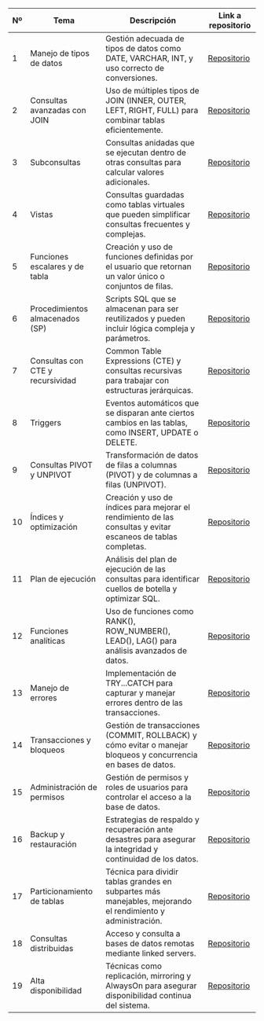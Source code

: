 | Nº  | Tema                            | Descripción                                                                                   | Link a repositorio                     |
|-----|---------------------------------|-----------------------------------------------------------------------------------------------|----------------------------------------|
| 1   | Manejo de tipos de datos         | Gestión adecuada de tipos de datos como DATE, VARCHAR, INT, y uso correcto de conversiones.    | [Repositorio](https://github.com/cadionicio/Reto-Excel-SQL-PowerBI/tree/main/SQL%20Server/Tema%201) |
| 2   | Consultas avanzadas con JOIN     | Uso de múltiples tipos de JOIN (INNER, OUTER, LEFT, RIGHT, FULL) para combinar tablas eficientemente. | [Repositorio](https://github.com/tema_2) |
| 3   | Subconsultas                    | Consultas anidadas que se ejecutan dentro de otras consultas para calcular valores adicionales. | [Repositorio](https://github.com/tema_3) |
| 4   | Vistas                          | Consultas guardadas como tablas virtuales que pueden simplificar consultas frecuentes y complejas. | [Repositorio](https://github.com/tema_4) |
| 5   | Funciones escalares y de tabla   | Creación y uso de funciones definidas por el usuario que retornan un valor único o conjuntos de filas. | [Repositorio](https://github.com/tema_5) |
| 6   | Procedimientos almacenados (SP)  | Scripts SQL que se almacenan para ser reutilizados y pueden incluir lógica compleja y parámetros. | [Repositorio](https://github.com/tema_6) |
| 7   | Consultas con CTE y recursividad | Common Table Expressions (CTE) y consultas recursivas para trabajar con estructuras jerárquicas. | [Repositorio](https://github.com/tema_7) |
| 8   | Triggers                        | Eventos automáticos que se disparan ante ciertos cambios en las tablas, como INSERT, UPDATE o DELETE. | [Repositorio](https://github.com/tema_8) |
| 9   | Consultas PIVOT y UNPIVOT        | Transformación de datos de filas a columnas (PIVOT) y de columnas a filas (UNPIVOT).           | [Repositorio](https://github.com/tema_9) |
| 10  | Índices y optimización           | Creación y uso de índices para mejorar el rendimiento de las consultas y evitar escaneos de tablas completas. | [Repositorio](https://github.com/tema_10) |
| 11  | Plan de ejecución                | Análisis del plan de ejecución de las consultas para identificar cuellos de botella y optimizar SQL. | [Repositorio](https://github.com/tema_11) |
| 12  | Funciones analíticas             | Uso de funciones como RANK(), ROW_NUMBER(), LEAD(), LAG() para análisis avanzados de datos.     | [Repositorio](https://github.com/tema_12) |
| 13  | Manejo de errores                | Implementación de TRY...CATCH para capturar y manejar errores dentro de las transacciones.      | [Repositorio](https://github.com/tema_13) |
| 14  | Transacciones y bloqueos         | Gestión de transacciones (COMMIT, ROLLBACK) y cómo evitar o manejar bloqueos y concurrencia en bases de datos. | [Repositorio](https://github.com/tema_14) |
| 15  | Administración de permisos       | Gestión de permisos y roles de usuarios para controlar el acceso a la base de datos.           | [Repositorio](https://github.com/tema_15) |
| 16  | Backup y restauración            | Estrategias de respaldo y recuperación ante desastres para asegurar la integridad y continuidad de los datos. | [Repositorio](https://github.com/tema_16) |
| 17  | Particionamiento de tablas       | Técnica para dividir tablas grandes en subpartes más manejables, mejorando el rendimiento y administración. | [Repositorio](https://github.com/tema_17) |
| 18  | Consultas distribuidas           | Acceso y consulta a bases de datos remotas mediante linked servers.                             | [Repositorio](https://github.com/tema_18) |
| 19  | Alta disponibilidad              | Técnicas como replicación, mirroring y AlwaysOn para asegurar disponibilidad continua del sistema. | [Repositorio](https://github.com/tema_19) |

